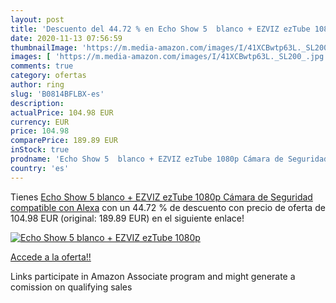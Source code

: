 ```yaml
---
layout: post
title: 'Descuento del 44.72 % en Echo Show 5  blanco + EZVIZ ezTube 1080p'
date: 2020-11-13 07:56:59
thumbnailImage: 'https://m.media-amazon.com/images/I/41XCBwtp63L._SL200_.jpg'
images: [ 'https://m.media-amazon.com/images/I/41XCBwtp63L._SL200_.jpg' ]
comments: true
category: ofertas
author: ring
slug: 'B0814BFLBX-es'
description:
actualPrice: 104.98 EUR
currency: EUR
price: 104.98
comparePrice: 189.89 EUR
inStock: true
prodname: 'Echo Show 5  blanco + EZVIZ ezTube 1080p Cámara de Seguridad  compatible con Alexa'
country: 'es'
---
```


Tienes [Echo Show 5  blanco + EZVIZ ezTube 1080p Cámara de Seguridad  compatible con Alexa](https://www.amazon.es/dp/B0814BFLBX/?tag=tolees-21) con un 44.72 % de descuento con precio de oferta de 104.98 EUR (original: 189.89 EUR) en el siguiente enlace!

[![Echo Show 5  blanco + EZVIZ ezTube 1080p](https://m.media-amazon.com/images/I/41XCBwtp63L._SL200_.jpg)](https://www.amazon.es/dp/B0814BFLBX/?tag=tolees-21)

[Accede a la oferta!!](https://www.amazon.es/dp/B0814BFLBX/?tag=tolees-21)

Links participate in Amazon Associate program and might generate a comission on qualifying sales


